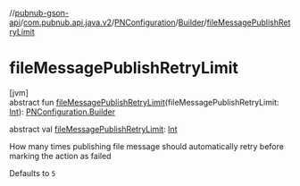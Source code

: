 //[pubnub-gson-api](../../../../index.md)/[com.pubnub.api.java.v2](../../index.md)/[PNConfiguration](../index.md)/[Builder](index.md)/[fileMessagePublishRetryLimit](file-message-publish-retry-limit.md)

# fileMessagePublishRetryLimit

[jvm]\
abstract fun [fileMessagePublishRetryLimit](file-message-publish-retry-limit.md)(fileMessagePublishRetryLimit: [Int](https://kotlinlang.org/api/latest/jvm/stdlib/kotlin/-int/index.html)): [PNConfiguration.Builder](index.md)

abstract val [fileMessagePublishRetryLimit](file-message-publish-retry-limit.md): [Int](https://kotlinlang.org/api/latest/jvm/stdlib/kotlin/-int/index.html)

How many times publishing file message should automatically retry before marking the action as failed

Defaults to `5`
